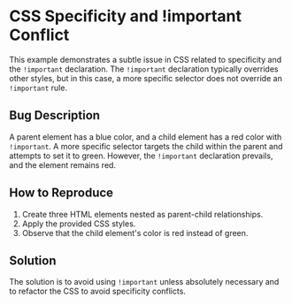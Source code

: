 # CSS Specificity and !important Conflict

This example demonstrates a subtle issue in CSS related to specificity and the `!important` declaration. The `!important` declaration typically overrides other styles, but in this case, a more specific selector does not override an `!important` rule.

## Bug Description

A parent element has a blue color, and a child element has a red color with `!important`.  A more specific selector targets the child within the parent and attempts to set it to green.  However, the `!important` declaration prevails, and the element remains red.

## How to Reproduce

1.  Create three HTML elements nested as parent-child relationships.
2.  Apply the provided CSS styles.
3.  Observe that the child element's color is red instead of green.

## Solution

The solution is to avoid using `!important` unless absolutely necessary and to refactor the CSS to avoid specificity conflicts.